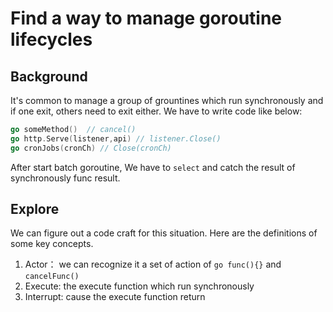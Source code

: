 # Find a way to manage goroutine lifecycles
## Background
It's common to manage a group of grountines which run synchronously and if one exit, others need to exit either. We have to write code like below: 

```go
go someMethod()  // cancel()
go http.Serve(listener,api) // listener.Close()
go cronJobs(cronCh) // Close(cronCh)
```

After start batch goroutine, We have to `select` and catch the result of synchronously func result.

## Explore
We can figure out a code craft for this situation. Here are the definitions of some key concepts.
1. Actor： we can recognize it a set of action of `go func(){}` and `cancelFunc()`
2. Execute: the execute function which run synchronously
3. Interrupt: cause the execute function return